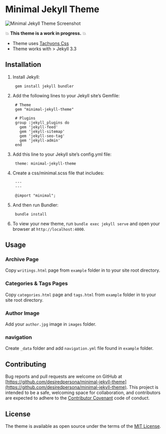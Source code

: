 # Minimal Jekyll Theme

![Minimal Jekyll Theme Screenshot](http://i.imgur.com/FH7mlHH.jpg)

:boom: **This theme is a work in progress.** :boom:

- Theme uses [Tachyons Css](http://tachyons.io)
- Theme works with > Jekyll 3.3

## Installation

1. Install Jekyll:

		gem install jekyll bundler

2. Add the following lines to your Jekyll site’s Gemfile:  


		# Theme
		gem "minimal-jekyll-theme"

		# Plugins
		group :jekyll_plugins do
		  gem 'jekyll-feed'
		  gem 'jekyll-sitemap'
		  gem 'jekyll-seo-tag'
		  gem 'jekyll-admin'
		end



3. Add this line to your Jekyll site’s config.yml file:


		theme: minimal-jekyll-theme


4. Create a css/minimal.scss file that includes:


		---
		---

		@import "minimal";


5. And then run Bundler:

		bundle install


6. To view your new theme, run `bundle exec jekyll serve` and open your browser at `http://localhost:4000`.

## Usage
### Archive Page
Copy `writings.html` page from `example` folder in to your site root directory.

### Categories & Tags Pages
Copy `categories.html` page and `tags.html` from `example` folder in to your site root directory.

### Author Image
Add your `author.jpg` image in `images` folder.

### navigation
Create `_data` folder and add `navigation.yml` file found in `example` folder.

## Contributing

Bug reports and pull requests are welcome on GitHub at [https://github.com/desiredpersona/minimal-jekyll-theme](https://github.com/desiredpersona/minimal-jekyll-theme). This project is intended to be a safe, welcoming space for collaboration, and contributors are expected to adhere to the [Contributor Covenant](http://contributor-covenant.org) code of conduct.

## License

The theme is available as open source under the terms of the [MIT License](http://opensource.org/licenses/MIT).
